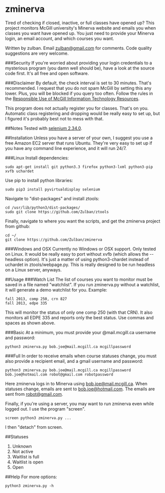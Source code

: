 zminerva
========
Tired of checking if closed, inactive, or full classes have opened up? This project monitors McGill university's Minerva website and emails you when classes you want have opened up. You just need to provide your Minerva login, an email account, and which courses you want.

Written by zulban. Email zulban@gmail.com for comments. Code quality suggestions are very welcome.

###Security
If you're worried about providing your login credentials to a mysterious program (you damn well should be), have a look at the source code first. It's all free and open software.

###Disclaimer
By default, the check interval is set to 30 minutes. That's recommended. I request that you do not spam McGill by setting this any lower. Plus, you will be blocked if you query too often. Follow the rules in the [Responsible Use of McGill Information Technology Resources](http://www.mcgill.ca/secretariat/sites/mcgill.ca.secretariat/files/Responsible-Use-of-McGill-IT-Policy-on-the.pdf).

This program does not actually register you for classes. That's on you. Automatic class registering and dropping would be really easy to set up, but I figured it's probably best not to mess with that.

##Notes
Tested with [selenium 2.34.0](https://pypi.python.org/packages/source/s/selenium/selenium-2.34.0.tar.gz).

##Installation
Unless you have a server of your own, I suggest you use a free Amazon EC2 server that runs Ubuntu. They're very easy to set up if you have any command line experience, and it will run 24/7.

###Linux
Install dependencies: 

	sudo apt-get install git python3.3 firefox python3-lxml python3-pip xvfb uchardet 

Use pip to install python libraries:

	sudo pip3 install pyvirtualdisplay selenium

Navigate to "dist-packages" and install ztools:

	cd /usr/lib/python3/dist-packages/
	sudo git clone https://github.com/Zulban/ztools

Finally, navigate to where you want the scripts, and get the zminerva project from github:
	
	cd ~/
	git clone https://github.com/Zulban/zminerva

###Windows and OSX
Currently no Windows or OSX support. Only tested on Linux. It would be really easy to port without xvfb (which allows the --headless option). It's just a matter of using python3-chardet instead of uchardet in ztools/webpage.py. This is really designed to be run headless on a Linux server, anyways.

##Usage
###Watch List
The list of courses you want to monitor must be saved in a file named "watchlist". If you run zminerva.py without a watchlist, it will generate a demo watchlist for you. Example:

	fall 2013, comp 250, crn 827
	fall 2013, edpe 335
	
This will monitor the status of only one comp 250 (with that CRN). It also monitors all EDPE 335 and reports only the best status. Use commas and spaces as shown above.  

###Basic
At a minimum, you must provide your @mail.mcgill.ca username and password:

	python3 zminerva.py bob.joe@mail.mcgill.ca mcgillpassword
	
###Full
In order to receive emails when course statuses change, you must also provide a recipient email, and a gmail username and password:

	python3 zminerva.py bob.joe@mail.mcgill.ca mcgillpassword bob.joe@hotmail.com robot@gmail.com robotpassword

Here zminerva logs in to Minerva using bob.joe@mail.mcgill.ca. When statuses change, emails are sent to bob.joe@hotmail.com. The emails are sent from robot@gmail.com.

Finally, if you're using a server, you may want to run zminerva even while logged out. I use the program "screen".

	screen python3 zminerva.py ...

I then "detach" from screen.

##Statuses
1. Unknown
2. Not active
3. Waitlist is full
4. Waitlist is open
5. Open

##Help
For more options:

	python3 zminerva.py -h  